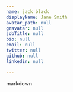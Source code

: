 ```yaml
---
name: jack black
displayName: Jane Smith
avatar_path: null
gravatar: null
jobTitle: null
bio: null
email: null
twitter: null
github: null
linkedin: null

---
```


markdown

